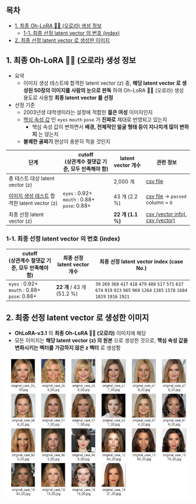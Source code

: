 ## 목차

* [1. 최종 Oh-LoRA 👱‍♀️ (오로라) 생성 정보](#1-최종-oh-lora--오로라-생성-정보)
  * [1-1. 최종 선정 latent vector 의 번호 (index)](#1-1-최종-선정-latent-vector-의-번호-index)
* [2. 최종 선정 latent vector 로 생성한 이미지](#2-최종-선정-latent-vector-로-생성한-이미지)

## 1. 최종 Oh-LoRA 👱‍♀️ (오로라) 생성 정보

* 요약
  * 이미지 생성 테스트에 합격한 latent vector (z) 중, **해당 latent vector 로 생성된 50장의 이미지를 사람의 눈으로 판독** 하여 Oh-LoRA 👱‍♀️ (오로라) 생성 용도로 사용할 **최종 latent vector 를 선정**
* 선정 기준 
  * 2003년생 대학생이라는 설정에 적합한 **젊은 여성** 이미지인지
  * [핵심 속성 값](../../../2025_04_08_OhLoRA/stylegan_and_segmentation/README.md#2-핵심-속성-값) 인 ```eyes``` ```mouth``` ```pose``` 가 **진짜로** 제대로 반영되고 있는지
    * 핵심 속성 값이 변하면서 **배경, 전체적인 얼굴 형태 등이 지나치게 많이 변하지** 는 않는지 
  * **불쾌한 골짜기** 현상이 충분히 적을 것인지

| 단계                                                             | cutoff<br>(상관계수 절댓값 기준, 모두 만족해야 함)                             | latent vector 개수 | 관련 정보                                                                                                                      |
|----------------------------------------------------------------|----------------------------------------------------------------|------------------|----------------------------------------------------------------------------------------------------------------------------|
| 총 테스트 대상 latent vector (z)                                     |                                                                | 2,000 개          | [csv file](image_generation_report/test_result_mapping_split1_160K%20(final,%20mixed).csv)                                 |
| [이미지 생성 테스트](image_generation_report.md) 합격한 latent vector (z) | ```eyes``` : 0.92+<br>```mouth``` : 0.88+<br>```pose```: 0.88+ | 43 개 (2.2 %)     | [csv file](image_generation_report/test_result_mapping_split1_160K%20(final,%20mixed).csv) → ```passed``` column = ```O``` |
| 최종 선정 latent vector (z)                                        |                                                                | **22 개 (1.1 %)** | [csv (vector info)](ohlora_mapping_split1_group_names%20(mixed).csv), [csv (vector)](ohlora_z_vectors%20(mixed).csv)       |

### 1-1. 최종 선정 latent vector 의 번호 (index)

| cutoff<br>(상관계수 절댓값 기준, 모두 만족해야 함)                             | 최종 선정 latent vector 개수      | 최종 선정 latent vector index (case No.)                                                                                                                                                                                              |
|----------------------------------------------------------------|-----------------------------|-----------------------------------------------------------------------------------------------------------------------------------------------------------------------------------------------------------------------------------|
| ```eyes``` : 0.92+<br>```mouth``` : 0.88+<br>```pose```: 0.88+ | **22 개** / 43 개<br>(51.2 %) | ```39``` ```269``` ```368``` ```417``` ```418``` ```479``` ```488``` ```517``` ```571``` ```637``` ```674``` ```919``` ```923``` ```965``` ```969``` ```1264``` ```1385``` ```1578``` ```1684``` ```1819``` ```1916``` ```1921``` |

## 2. 최종 선정 latent vector 로 생성한 이미지

* **OhLoRA-v3.1** 의 **최종 Oh-LoRA 👱‍♀️ (오로라)** 이미지에 해당
* 모든 이미지는 **해당 latent vector (z) 의 원본** 으로 생성한 것으로, **핵심 속성 값을 변화시키는 벡터를 가감하지 않은 z 벡터** 로 생성함

![image](../../../images/250607_16.PNG)
